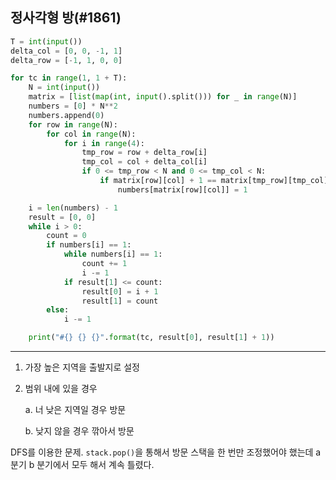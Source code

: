 ## 정사각형 방(#1861)

```python
T = int(input())
delta_col = [0, 0, -1, 1]
delta_row = [-1, 1, 0, 0]

for tc in range(1, 1 + T):
    N = int(input())
    matrix = [list(map(int, input().split())) for _ in range(N)]
    numbers = [0] * N**2
    numbers.append(0)
    for row in range(N):
        for col in range(N):
            for i in range(4):
                tmp_row = row + delta_row[i]
                tmp_col = col + delta_col[i]
                if 0 <= tmp_row < N and 0 <= tmp_col < N:
                    if matrix[row][col] + 1 == matrix[tmp_row][tmp_col]:
                        numbers[matrix[row][col]] = 1

    i = len(numbers) - 1
    result = [0, 0]
    while i > 0:
        count = 0
        if numbers[i] == 1:
            while numbers[i] == 1:
                count += 1
                i -= 1
            if result[1] <= count:
                result[0] = i + 1
                result[1] = count
        else:
            i -= 1

    print("#{} {} {}".format(tc, result[0], result[1] + 1))

```

---

1. 가장 높은 지역을 출발지로 설정

2. 범위 내에 있을 경우

   a. 너 낮은 지역일 경우 방문

   b. 낮지 않을 경우 깎아서 방문

DFS를 이용한 문제. ``stack.pop()``을 통해서 방문 스택을 한 번만 조정했어야 했는데 a 분기 b 분기에서 모두 해서 계속 틀렸다.
